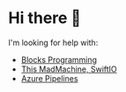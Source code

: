 # Hi there 🌊


I'm looking for help with:
- [Blocks Programming](https://github.com/ssouzawallace/blocks-programming)
- [This MadMachine, SwiftIO](https://https://github.com/madmachineio/SwiftIO)
- [Azure Pipelines](https://github.com/ssouzawallace/azure-pipelines-tasks)
